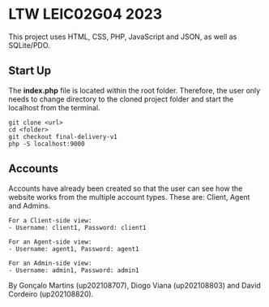 # LTW LEIC02G04 2023

This project uses HTML, CSS, PHP, JavaScript and JSON, as well as SQLite/PDO.

## Start Up

The **index.php** file is located within the root folder. 
Therefore, the user only needs to change directory to the cloned project folder and start the localhost from the terminal. 

```
git clone <url>
cd <folder>
git checkout final-delivery-v1
php -S localhost:9000
```

## Accounts

Accounts have already been created so that the user can see how the website works from the multiple account types. These are: Client, Agent and Admins.

```
For a Client-side view:
- Username: client1, Password: client1
    
For an Agent-side view:
- Username: agent1, Password: agent1

For an Admin-side view:
- Username: admin1, Password: admin1
```

By Gonçalo Martins (up202108707),
Diogo Viana (up202108803)
and David Cordeiro (up202108820).
